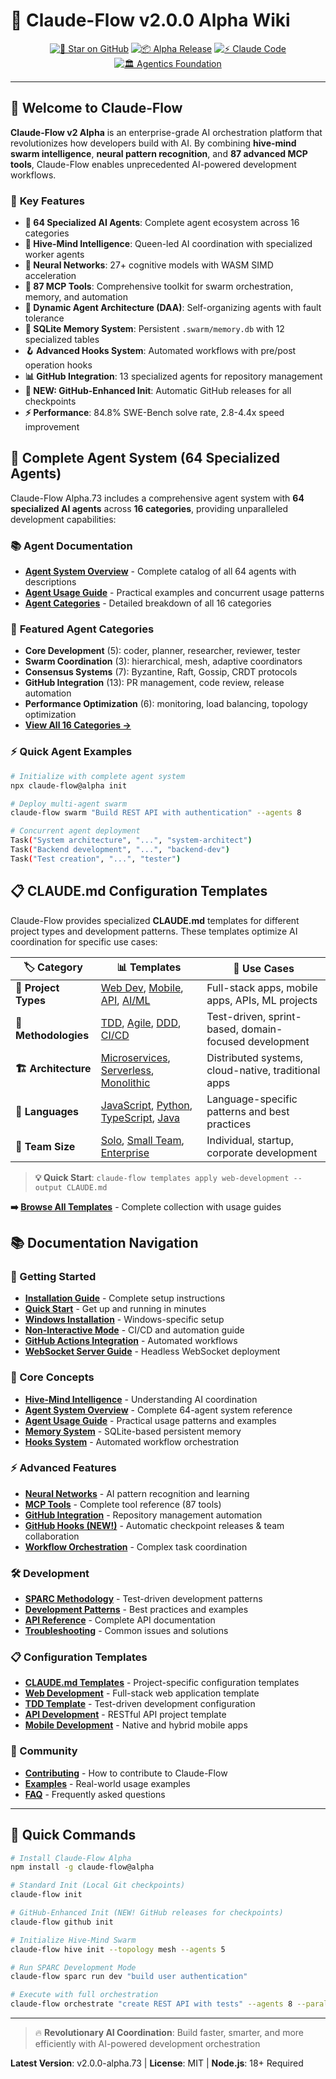 # 🌊 Claude-Flow v2.0.0 Alpha Wiki

<div align="center">

[![🌟 Star on GitHub](https://img.shields.io/github/stars/chatman-media/claude-flow-multilang?style=for-the-badge&logo=github&color=gold)](https://github.com/chatman-media/claude-flow-multilang)
[![📦 Alpha Release](https://img.shields.io/npm/v/claude-flow/alpha?style=for-the-badge&logo=npm&color=orange&label=v2.0.0-alpha.73)](https://www.npmjs.com/package/claude-flow/v/alpha)
[![⚡ Claude Code](https://img.shields.io/badge/Claude%20Code-Optimized-green?style=for-the-badge&logo=anthropic)](https://github.com/chatman-media/claude-flow-multilang)
[![🏛️ Agentics Foundation](https://img.shields.io/badge/Agentics-Foundation-crimson?style=for-the-badge&logo=openai)](https://discord.agentics.org)

</div>

---

## 🌟 **Welcome to Claude-Flow**

**Claude-Flow v2 Alpha** is an enterprise-grade AI orchestration platform that revolutionizes how developers build with AI. By combining **hive-mind swarm intelligence**, **neural pattern recognition**, and **87 advanced MCP tools**, Claude-Flow enables unprecedented AI-powered development workflows.

### 🎯 **Key Features**

- **🤖 64 Specialized AI Agents**: Complete agent ecosystem across 16 categories
- **🐝 Hive-Mind Intelligence**: Queen-led AI coordination with specialized worker agents
- **🧠 Neural Networks**: 27+ cognitive models with WASM SIMD acceleration
- **🔧 87 MCP Tools**: Comprehensive toolkit for swarm orchestration, memory, and automation
- **🔄 Dynamic Agent Architecture (DAA)**: Self-organizing agents with fault tolerance
- **💾 SQLite Memory System**: Persistent `.swarm/memory.db` with 12 specialized tables
- **🪝 Advanced Hooks System**: Automated workflows with pre/post operation hooks
- **📊 GitHub Integration**: 13 specialized agents for repository management
- **🎉 NEW: GitHub-Enhanced Init**: Automatic GitHub releases for all checkpoints
- **⚡ Performance**: 84.8% SWE-Bench solve rate, 2.8-4.4x speed improvement

## 🤖 **Complete Agent System (64 Specialized Agents)**

Claude-Flow Alpha.73 includes a comprehensive agent system with **64 specialized AI agents** across **16 categories**, providing unparalleled development capabilities:

### 📚 **Agent Documentation**
- **[Agent System Overview](Agent-System-Overview)** - Complete catalog of all 64 agents with descriptions
- **[Agent Usage Guide](Agent-Usage-Guide)** - Practical examples and concurrent usage patterns
- **[Agent Categories](Agent-Categories)** - Detailed breakdown of all 16 categories

### 🎯 **Featured Agent Categories**
- **Core Development** (5): coder, planner, researcher, reviewer, tester
- **Swarm Coordination** (3): hierarchical, mesh, adaptive coordinators
- **Consensus Systems** (7): Byzantine, Raft, Gossip, CRDT protocols
- **GitHub Integration** (13): PR management, code review, release automation
- **Performance Optimization** (6): monitoring, load balancing, topology optimization
- **[View All 16 Categories →](Agent-System-Overview)**

### ⚡ **Quick Agent Examples**
```bash
# Initialize with complete agent system
npx claude-flow@alpha init

# Deploy multi-agent swarm
claude-flow swarm "Build REST API with authentication" --agents 8

# Concurrent agent deployment
Task("System architecture", "...", "system-architect")
Task("Backend development", "...", "backend-dev")
Task("Test creation", "...", "tester")
```

## 📋 **CLAUDE.md Configuration Templates**

Claude-Flow provides specialized **CLAUDE.md** templates for different project types and development patterns. These templates optimize AI coordination for specific use cases:

| 🏷️ **Category** | 📊 **Templates** | 🎯 **Use Cases** |
|-----------------|-----------------|-----------------|
| **🚀 Project Types** | [Web Dev](CLAUDE-MD-Web-Development), [Mobile](CLAUDE-MD-Mobile-Development), [API](CLAUDE-MD-API-Development), [AI/ML](CLAUDE-MD-AI-ML-Projects) | Full-stack apps, mobile apps, APIs, ML projects |
| **🧪 Methodologies** | [TDD](CLAUDE-MD-TDD), [Agile](CLAUDE-MD-Agile), [DDD](CLAUDE-MD-DDD), [CI/CD](CLAUDE-MD-CICD) | Test-driven, sprint-based, domain-focused development |
| **🏗️ Architecture** | [Microservices](CLAUDE-MD-Microservices), [Serverless](CLAUDE-MD-Serverless), [Monolithic](CLAUDE-MD-Monolithic) | Distributed systems, cloud-native, traditional apps |
| **🔧 Languages** | [JavaScript](CLAUDE-MD-JavaScript), [Python](CLAUDE-MD-Python), [TypeScript](CLAUDE-MD-TypeScript), [Java](CLAUDE-MD-Java) | Language-specific patterns and best practices |
| **🏢 Team Size** | [Solo](CLAUDE-MD-Solo), [Small Team](CLAUDE-MD-Small-Team), [Enterprise](CLAUDE-MD-Enterprise) | Individual, startup, corporate development |

> **💡 Quick Start**: `claude-flow templates apply web-development --output CLAUDE.md`

**➡️ [Browse All Templates](CLAUDE-MD-Templates)** - Complete collection with usage guides

## 📚 **Documentation Navigation**

### 🚀 Getting Started
- **[Installation Guide](Installation-Guide)** - Complete setup instructions
- **[Quick Start](Quick-Start)** - Get up and running in minutes
- **[Windows Installation](Windows-Installation)** - Windows-specific setup
- **[Non-Interactive Mode](Non-Interactive-Mode)** - CI/CD and automation guide
- **[GitHub Actions Integration](GitHub-Actions-Tutorial)** - Automated workflows
- **[WebSocket Server Guide](WebSocket-Server-Tutorial)** - Headless WebSocket deployment

### 🧠 Core Concepts
- **[Hive-Mind Intelligence](Hive-Mind-Intelligence)** - Understanding AI coordination
- **[Agent System Overview](Agent-System-Overview)** - Complete 64-agent system reference
- **[Agent Usage Guide](Agent-Usage-Guide)** - Practical usage patterns and examples
- **[Memory System](Memory-System)** - SQLite-based persistent memory
- **[Hooks System](Hooks-System)** - Automated workflow orchestration

### ⚡ Advanced Features
- **[Neural Networks](Neural-Networks)** - AI pattern recognition and learning
- **[MCP Tools](MCP-Tools)** - Complete tool reference (87 tools)
- **[GitHub Integration](GitHub-Integration)** - Repository management automation
- **[GitHub Hooks (NEW!)](GitHub-Hooks)** - Automatic checkpoint releases & team collaboration
- **[Workflow Orchestration](Workflow-Orchestration)** - Complex task coordination

### 🛠️ Development
- **[SPARC Methodology](SPARC-Methodology)** - Test-driven development patterns
- **[Development Patterns](Development-Patterns)** - Best practices and examples
- **[API Reference](API-Reference)** - Complete API documentation
- **[Troubleshooting](Troubleshooting)** - Common issues and solutions

### 📋 Configuration Templates
- **[CLAUDE.md Templates](CLAUDE-MD-Templates)** - Project-specific configuration templates
- **[Web Development](CLAUDE-MD-Web-Development)** - Full-stack web application template
- **[TDD Template](CLAUDE-MD-TDD)** - Test-driven development configuration
- **[API Development](CLAUDE-MD-API-Development)** - RESTful API project template
- **[Mobile Development](CLAUDE-MD-Mobile-Development)** - Native and hybrid mobile apps

### 🤝 Community
- **[Contributing](Contributing)** - How to contribute to Claude-Flow
- **[Examples](Examples)** - Real-world usage examples
- **[FAQ](FAQ)** - Frequently asked questions

---

## 🚀 **Quick Commands**

```bash
# Install Claude-Flow Alpha
npm install -g claude-flow@alpha

# Standard Init (Local Git checkpoints)
claude-flow init

# GitHub-Enhanced Init (NEW! GitHub releases for checkpoints)
claude-flow github init

# Initialize Hive-Mind Swarm
claude-flow hive init --topology mesh --agents 5

# Run SPARC Development Mode
claude-flow sparc run dev "build user authentication"

# Execute with full orchestration
claude-flow orchestrate "create REST API with tests" --agents 8 --parallel
```

---

> 🔥 **Revolutionary AI Coordination**: Build faster, smarter, and more efficiently with AI-powered development orchestration

**Latest Version**: v2.0.0-alpha.73 | **License**: MIT | **Node.js**: 18+ Required